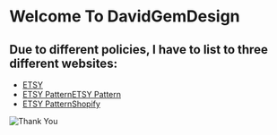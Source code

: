 # Welcome To DavidGemDesign

## Due to different policies, I have to list to three different websites:
- [ETSY](https://www.etsy.com/shop/davidgemdesigns)
- [ETSY Pattern](https://davidgem.shop/)[ETSY Pattern](https://davidgem.shop/)
- [ETSY Pattern](https://davidgem.shop/)[Shopify](https://davidgemdesign.com/)

![Thank You](https://i.etsystatic.com/isla/c1298d/71970258/isla_300x300.71970258_fz5737sn.jpg?version=0)

